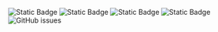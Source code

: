 ![Static Badge](https://img.shields.io/badge/blacklists-60-000000) ![Static Badge](https://img.shields.io/badge/blacklisted-2975684-cc0000) ![Static Badge](https://img.shields.io/badge/whitelisted-2242-00CC00) ![Static Badge](https://img.shields.io/badge/streaming_blacklist-28106-000000) ![GitHub issues](https://img.shields.io/github/issues/fabriziosalmi/blacklists)
